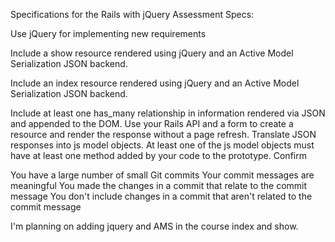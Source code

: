 Specifications for the Rails with jQuery Assessment
Specs:

 Use jQuery for implementing new requirements


 Include a show resource rendered using jQuery and an Active Model Serialization JSON backend.


 Include an index resource rendered using jQuery and an Active Model Serialization JSON backend.


 Include at least one has_many relationship in information rendered via JSON and appended to the DOM.
 Use your Rails API and a form to create a resource and render the response without a page refresh.
 Translate JSON responses into js model objects.
 At least one of the js model objects must have at least one method added by your code to the prototype.
Confirm

 You have a large number of small Git commits
 Your commit messages are meaningful
 You made the changes in a commit that relate to the commit message
 You don't include changes in a commit that aren't related to the commit message

 I'm planning on adding jquery and AMS in the course index and show.
 
